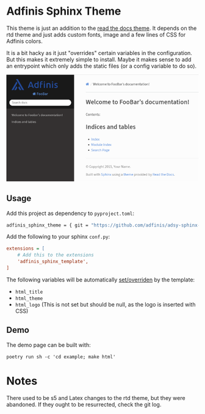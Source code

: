 # Adfinis Sphinx Theme

This theme is just an addition to the [read the docs theme](https://sphinx-rtd-theme.readthedocs.io/).
It depends on the rtd theme and just adds custom fonts, image and a few lines of CSS for Adfinis colors.

It is a bit hacky as it just "overrides" certain variables in the configuration.
But this makes it extremely simple to install.
Maybe it makes sense to add an entrypoint which only adds the static files (or a config variable to do so).

![Adfinis Sphinx Theme Example](./example/index.png)

## Usage

Add this project as dependency to `pyproject.toml`:
```bash
adfinis_sphinx_theme = { git = "https://github.com/adfinis/adsy-sphinx-template.git", branch = "master" }
```

Add the following to your sphinx `conf.py`:

```ini
extensions = [
    # Add this to the extensions
    'adfinis_sphinx_template',
]
```

The following variables will be automatically [set/overriden](adfinis_sphinx_theme/__init__.py) by the template:
- `html_title`
- `html_theme`
- `html_logo` (This is not set but should be null, as the logo is inserted with CSS)

## Demo

The demo page can be built with:

    poetry run sh -c 'cd example; make html'

# Notes

There used to be s5 and Latex changes to the rtd theme, but they were abandoned.
If they ought to be resurrected, check the git log.

